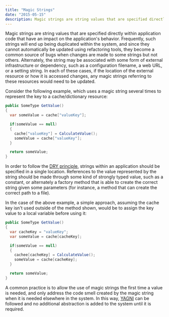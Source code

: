 ```yaml
---
title: "Magic Strings"
date: "2015-05-15"
description: Magic strings are string values that are specified directly within application code that have an impact on the application's behavior.
---
```


Magic strings are string values that are specified directly within application code that have an impact on the application's behavior. Frequently, such strings will end up being duplicated within the system, and since they cannot automatically be updated using refactoring tools, they become a common source of bugs when changes are made to some strings but not others. Alternately, the string may be associated with some form of external infrastructure or dependency, such as a configuration filename, a web URL, or a setting string. In each of these cases, if the location of the external resource or how it is accessed changes, any magic strings referring to these resources would need to be updated.

Consider the following example, which uses a magic string several times to represent the key to a cache/dictionary resource:

```java
public SomeType GetValue()
{
  var someValue = cache["valueKey"];

  if(someValue == null)
  {
    cache["valueKey"] = CalculateValue();
    someValue = cache["valueKey"];
  }

  return someValue;
}
```

In order to follow the [DRY principle](/principles/dont-repeat-yourself/), strings within an application should be specified in a single location. References to the value represented by the string should be made through some kind of strongly typed value, such as a constant, or alternately a factory method that is able to create the correct string given some parameters (for instance, a method that can create the correct path to a file).

In the case of the above example, a simple approach, assuming the cache key isn't used outside of the method shown, would be to assign the key value to a local variable before using it:

```java
public SomeType GetValue()
{
  var cacheKey = "valueKey";
  var someValue = cache[cacheKey];

  if(someValue == null)
  {
    cachee[cacheKey] = CalculateValue();
    someValue = cache[cacheKey];
  }

  return someValue;
}
```

A common practice is to allow the use of magic strings the first time a value is needed, and only address the code smell created by the magic string when it is needed elsewhere in the system. In this way, [YAGNI](/principles/yagni/) can be followed and no additional abstraction is added to the system until it is required.
